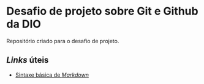 # Desafio de projeto sobre Git e Github da DIO

Repositório criado para o desafio de projeto.

## *Links* úteis

- [Sintaxe básica de *Markdown*](https://markdownguide.org/basic-syntax/)